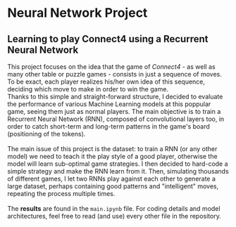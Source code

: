 # Neural Network Project
## Learning to play Connect4 using a Recurrent Neural Network
This project focuses on the idea that the game of *Connect4* - as well as many other table or puzzle games - consists in just a sequence of moves. 
To be exact, each player realizes his/her own idea of this sequence, deciding which move to make in order to win the game.\
Thanks to this simple and straight-forward structure, I decided to evaluate the performance of various Machine Learning models at this poppular game, 
seeing them just as normal players. The main objective is to train a Recurrent Neural Network (RNN), composed of convolutional layers too, in order to catch 
short-term and long-term patterns in the game's board (positioning of the tokens).\
\
The main issue of this project is the dataset: to train a RNN (or any other model) we need to teach it the play style of a good player, otherwise the 
model will learn sub-optimal game strategies. I then decided to hard-code a simple strategy and make the RNN learn from it. Then, simulating thousands of different games,
I let two RNNs play against each other to generate a large dataset, perhaps containing good patterns and "intelligent" moves, repeating the process multiple times.\
\
The **results** are found in the `main.ipynb` file. For coding details and model architectures, feel free to read (and use) every other file in the repository.
